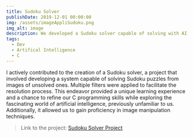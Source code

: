 ```yaml
---
title: Sudoku Solver
publishDate: 2019-12-01 00:00:00
img: /assets/imageAppliSudoku.png
img_alt: image
description: We developed a Sudoku solver capable of solving with AI 
tags:
  - Dev
  - Artifical Intelligence
  - C
---
```


I actively contributed to the creation of a Sudoku solver, a project that involved developing a system capable of solving Sudoku puzzles from images of unsolved ones. Multiple filters were applied to facilitate the resolution process. This endeavor provided a unique learning experience and a chance to refine our C programming skills while exploring the fascinating world of artificial intelligence, previously unfamiliar to us. Additionally, it allowed us to gain proficiency in image manipulation techniques.


>Link to the project: <a href="https://eitigroup.github.io/EitiWeb/">Sudoku Solver Project</a>

